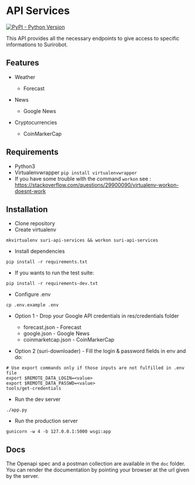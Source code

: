 # API Services

[![PyPI - Python Version](https://img.shields.io/badge/python-3.6-blue.svg)](https://docs.python.org/3/whatsnew/3.6.html)

This API provides all the necessary endpoints to give access to specific informations to Surirobot.

## Features

* Weather
  * Forecast

* News
  * Google News

* Cryptocurrencies
  * CoinMarkerCap
  
## Requirements
* Python3 
* Virtualenvwrapper ```pip install virtualenvwrapper```
* If you have some trouble with the command ```workon``` see : https://stackoverflow.com/questions/29900090/virtualenv-workon-doesnt-work

## Installation

* Clone repository
* Create virtualenv
```shell
mkvirtualenv suri-api-services && workon suri-api-services
```

* Install dependencies
```shell
pip install -r requirements.txt
```

* If you wants to run the test suite:
```shell
pip install -r requirements-dev.txt
```


* Configure .env
```shell
cp .env.example .env
```

* Option 1 - Drop your Google API credentials in res/credentials folder
  * forecast.json - Forecast
  * google.json - Google News
  * coinmarketcap.json - CoinMarkerCap

* Option 2 (suri-downloader) -  Fill the login & password fields in env and do:
```shell
# Use export commands only if those inputs are not fulfilled in .env file
export $REMOTE_DATA_LOGIN=<value>
export $REMOTE_DATA_PASSWD=<value>
tools/get-credentials
```

* Run the dev server
```shell
./app.py
```

* Run the production server
```shell
gunicorn -w 4 -b 127.0.0.1:5000 wsgi:app
```

## Docs

The Openapi spec and a postman collection are available in the `doc` folder.
You can render the documentation by pointing your browser at the url given by the server.
